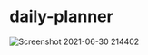# daily-planner


![Screenshot 2021-06-30 214402](https://user-images.githubusercontent.com/83788525/124052416-5ebebd80-d9ec-11eb-8755-6281fa0ca17d.png)
